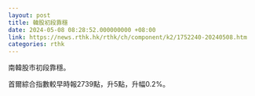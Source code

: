 ```yaml
---
layout: post
title: 韓股初段靠穩
date: 2024-05-08 08:28:52.000000000 +08:00
link: https://news.rthk.hk/rthk/ch/component/k2/1752240-20240508.htm
categories: rthk
---
```


南韓股市初段靠穩。

首爾綜合指數較早時報2739點，升5點，升幅0.2%。
